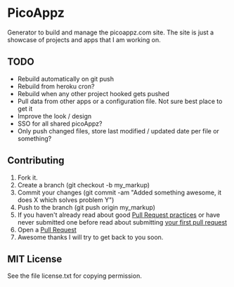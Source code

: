 PicoAppz
========

Generator to build and manage the picoappz.com site. The site is just a showcase of projects and apps that I am working on.

## TODO

* Rebuild automatically on git push
* Rebuild from heroku cron?
* Rebuild when any other project hooked gets pushed
* Pull data from other apps or a configuration file. Not sure best place to get it
* Improve the look / design
* SSO for all shared picoAppz?
* Only push changed files, store last modified / updated date per file or something?


## Contributing

1. Fork it.
2. Create a branch (git checkout -b my_markup)
3. Commit your changes (git commit -am "Added something awesome, it does X which solves problem Y")
4. Push to the branch (git push origin my_markup)
5. If you haven't already read about good [Pull Request practices](http://codeinthehole.com/writing/pull-requests-and-other-good-practices-for-teams-using-github/) or have never submitted one before read about submitting [your first pull request](http://jumpstartlab.com/news/archives/2013/04/15/your-first-pull-request)
6. Open a [Pull Request](https://help.github.com/articles/using-pull-requests)
7. Awesome thanks I will try to get back to you soon.

## MIT License

See the file license.txt for copying permission.


